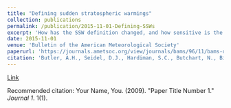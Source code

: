 ```yaml
---
title: "Defining sudden stratospheric warmings"
collection: publications
permalink: /publication/2015-11-01-Defining-SSWs
excerpt: 'How has the SSW definition changed, and how sensitive is the detection of SSWs to the definition used?'
date: 2015-11-01
venue: 'Bulletin of the American Meteorological Society'
paperurl: 'https://journals.ametsoc.org/view/journals/bams/96/11/bams-d-13-00173.1.xml'
citation: 'Butler, A.H., Seidel, D.J., Hardiman, S.C., Butchart, N., Birner, T., Match, A., 2015. &quot;Defining Sudden Stratospheric Warmings.&quot; <i>Bulletin of the American Meteorological Society</i>. '
---
```


[Link](https://doi.org/10.1175/BAMS-D-13-00173.1)

Recommended citation: Your Name, You. (2009). "Paper Title Number 1." <i>Journal 1</i>. 1(1).
